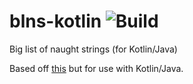 # blns-kotlin ![Build](https://github.com/mattyb678/blns-kotlin/workflows/Publish%20package%20to%20the%20Maven%20Central%20Repository/badge.svg)
Big list of naught strings (for Kotlin/Java)

Based off [this](https://github.com/minimaxir/big-list-of-naughty-strings)
but for use with Kotlin/Java.
